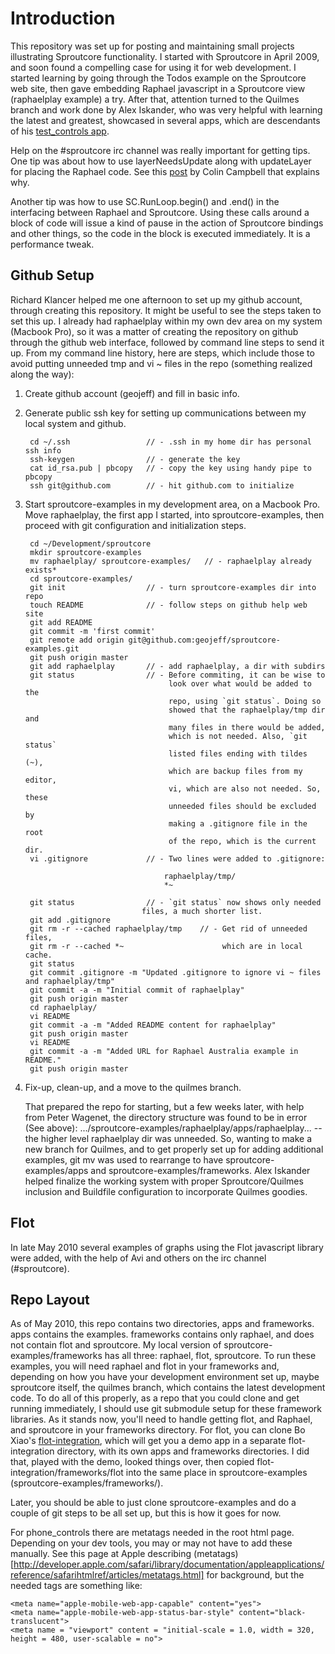 Introduction
============

This repository was set up for posting and maintaining small projects illustrating
Sproutcore functionality. I started with Sproutcore in April 2009, and soon
found a compelling case for using it for web development. I started learning by
going through the Todos example on the Sproutcore web site, then gave embedding
Raphael javascript in a Sproutcore view (raphaelplay example) a try. After that,
attention turned to the Quilmes branch and work done by Alex Iskander, who was
very helpful with learning the latest and greatest, showcased in several apps, 
which are descendants of his [test_controls app](http://create.tpsitulsa.com/sc/test_controls.html).

Help on the #sproutcore irc channel was really important for getting tips.  One
tip was about how to use layerNeedsUpdate along with updateLayer for placing the
Raphael code.  See this [post](http://colincodes.tumblr.com/post/512234561/sproutcore-and-flot)
by Colin Campbell that explains why.

Another tip was how to use SC.RunLoop.begin() and .end() in the interfacing 
between Raphael and Sproutcore. Using these calls around a block of code will
issue a kind of pause in the action of Sproutcore bindings and other things,
so the code in the block is executed immediately. It is a performance tweak.

Github Setup
------------

Richard Klancer helped me one afternoon to set up my github account, 
through creating this repository.  It might be useful to see the steps taken
to set this up.  I already had raphaelplay within my own dev area on my system
(Macbook Pro), so it was a matter of creating the repository on github through
the github web interface, followed by command line steps to send it up. From 
my command line history, here are steps, which include those to avoid putting
unneeded tmp and vi ~ files in the repo (something realized along the way):

1. Create github account (geojeff) and fill in basic info.
2. Generate public ssh key for setting up communications between my local
   system and github.

        cd ~/.ssh                 // - .ssh in my home dir has personal ssh info
        ssh-keygen                // - generate the key
        cat id_rsa.pub | pbcopy   // - copy the key using handy pipe to pbcopy
        ssh git@github.com        // - hit github.com to initialize

3. Start sproutcore-examples in my development area, on a Macbook Pro. Move
   raphaelplay, the first app I started, into sproutcore-examples, then
   proceed with git configuration and initialization steps.

        cd ~/Development/sproutcore
        mkdir sproutcore-examples
        mv raphaelplay/ sproutcore-examples/   // - raphaelplay already exists*
        cd sproutcore-examples/
        git init                  // - turn sproutcore-examples dir into repo
        touch README              // - follow steps on github help web site
        git add README
        git commit -m 'first commit'
        git remote add origin git@github.com:geojeff/sproutcore-examples.git
        git push origin master
        git add raphaelplay       // - add raphaelplay, a dir with subdirs
        git status                // - Before commiting, it can be wise to
                                       look over what would be added to the
                                       repo, using `git status`. Doing so
                                       showed that the raphaelplay/tmp dir and
                                       many files in there would be added,
                                       which is not needed. Also, `git status`
                                       listed files ending with tildes (~), 
                                       which are backup files from my editor,
                                       vi, which are also not needed. So, these
                                       unneeded files should be excluded by
                                       making a .gitignore file in the root
                                       of the repo, which is the current dir.
        vi .gitignore             // - Two lines were added to .gitignore:
 
                                      raphaelplay/tmp/
                                      *~
 
        git status                // - `git status` now shows only needed 
                                 files, a much shorter list.
        git add .gitignore
        git rm -r --cached raphaelplay/tmp    // - Get rid of unneeded files,
        git rm -r --cached *~                      which are in local cache.
        git status
        git commit .gitignore -m "Updated .gitignore to ignore vi ~ files and raphaelplay/tmp"
        git commit -a -m "Initial commit of raphaelplay"
        git push origin master
        cd raphaelplay/
        vi README 
        git commit -a -m "Added README content for raphaelplay"
        git push origin master
        vi README 
        git commit -a -m "Added URL for Raphael Australia example in README."
        git push origin master

4. Fix-up, clean-up, and a move to the quilmes branch.

   That prepared the repo for starting, but a few weeks later, with help from
   Peter Wagenet, the directory structure was found to be in error (See         above):
   .../sproutcore-examples/raphaelplay/apps/raphaelplay... -- the higher level
   raphaelplay dir was unneeded. So, wanting to make a new branch for Quilmes,
   and to get properly set up for adding additional examples, git mv was used to 
   rearrange to have sproutcore-examples/apps and sproutcore-examples/frameworks. 
   Alex Iskander helped finalize the working system with proper Sproutcore/Quilmes 
   inclusion and Buildfile configuration to incorporate Quilmes goodies.

Flot
----

In late May 2010 several examples of graphs using the Flot javascript library were
added, with the help of Avi and others  on the irc channel (#sproutcore).

Repo Layout
-----------

As of May 2010, this repo contains two directories, apps and frameworks. apps 
contains the examples. frameworks contains only raphael, and does not contain flot 
and sproutcore. My local version of sproutcore-examples/frameworks has all
three: raphael, flot, sproutcore.  To run these examples, you will need raphael
and flot in your frameworks and, depending on how you have your development
environment set up, maybe sproutcore itself, the quilmes branch, which contains
the latest development code. To do all of this properly, as a repo that you
could clone and get running immediately, I should use git submodule setup for these 
framework libraries. As it stands now, you'll need to handle getting flot, and
Raphael, and sproutcore in your frameworks directory. For flot, you can clone Bo Xiao's
[flot-integration](http://github.com/imxiaobo/iamxiaobo/tree/master/flot-integration), which will
get you a demo app in a separate flot-integration directory, with its own apps
and frameworks directories. I did that, played with the demo, looked things
over, then copied flot-integration/frameworks/flot into the same place in
sproutcore-examples (sproutcore-examples/frameworks/). 
  
Later, you should be able to just clone sproutcore-examples and do a couple of 
git steps to be all set up, but this is how it goes for now.

For phone_controls there are metatags needed in the root html page. Depending on your dev
tools, you may or may not have to add these manually. See this page at Apple describing
(metatags)[http://developer.apple.com/safari/library/documentation/appleapplications/reference/safarihtmlref/articles/metatags.html] for background, but the needed tags are
something like:

    <meta name="apple-mobile-web-app-capable" content="yes">
    <meta name="apple-mobile-web-app-status-bar-style" content="black-translucent">
    <meta name = "viewport" content = "initial-scale = 1.0, width = 320, height = 480, user-scalable = no">

